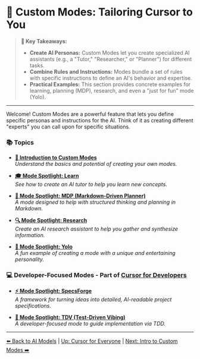 # 🎨 Custom Modes: Tailoring Cursor to You

> **🔑 Key Takeaways:**
>
> - **Create AI Personas:** Custom Modes let you create specialized AI assistants (e.g., a "Tutor," "Researcher," or "Planner") for different tasks.
> - **Combine Rules and Instructions:** Modes bundle a set of rules with specific instructions to define an AI's behavior and expertise.
> - **Practical Examples:** This section provides concrete examples for learning, planning (MDP), research, and even a "just for fun" mode (Yolo).

---

Welcome! Custom Modes are a powerful feature that lets you define specific personas and instructions for the AI. Think of it as creating different "experts" you can call upon for specific situations.

### 📚 Topics

-   **[🚀 Introduction to Custom Modes](./04a-Introduction-to-Custom-Modes.md)**  
    *Understand the basics and potential of creating your own modes.*

-   **[🎓 Mode Spotlight: Learn](./04b-Mode-Spotlight-Learn.md)**  
    *See how to create an AI tutor to help you learn new concepts.*

-   **[📝 Mode Spotlight: MDP (Markdown-Driven Planner)](./04c-Mode-Spotlight-MDP.md)**  
    *A mode designed to help with structured thinking and planning in Markdown.*

-   **[🔍 Mode Spotlight: Research](./04d-Mode-Spotlight-Research.md)**  
    *Create an AI research assistant to help you gather and synthesize information.*

-   **[🤪 Mode Spotlight: Yolo](./04e-Mode-Spotlight-Yolo.md)**  
    *A fun example of creating a mode with a unique and entertaining personality.*

### 💻 Developer-Focused Modes - Part of [Cursor for Developers](../../02-Cursor-for-Developers/README.md)

-   **[⚡️ Mode Spotlight: SpecsForge](../../02-Cursor-for-Developers/03-The-SpecsForge-Framework.md)**  
    *A framework for turning ideas into detailed, AI-readable project specifications.*

-   **[🧪 Mode Spotlight: TDV (Test-Driven Vibing)](../../02-Cursor-for-Developers/03a-Mode-Spotlight-TDV.md)**  
    *A developer-focused mode to guide implementation via TDD.*

---

[⬅️ Back to AI Models](../03-Choosing-Your-AI-Model.md) | [Up: Cursor for Everyone](../README.md) | [Next: Intro to Custom Modes ➡️](./04a-Introduction-to-Custom-Modes.md) 